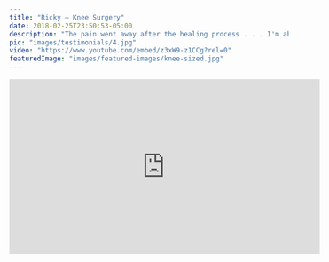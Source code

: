 ```yaml
---
title: "Ricky – Knee Surgery"
date: 2018-02-25T23:50:53-05:00
description: "The pain went away after the healing process . . . I'm able to swing a golf club now"
pic: "images/testimonials/4.jpg"
video: "https://www.youtube.com/embed/z3xW9-z1CCg?rel=0"
featuredImage: "images/featured-images/knee-sized.jpg"
---
```


<iframe width="560" height="315" src="https://www.youtube.com/embed/z3xW9-z1CCg?rel=0" frameborder="0" allow="autoplay; encrypted-media" allowfullscreen></iframe>
